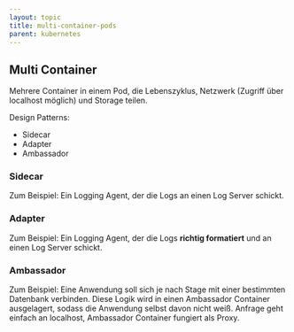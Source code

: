 ```yaml
---
layout: topic
title: multi-container-pods
parent: kubernetes
---
```


## Multi Container

Mehrere Container in einem Pod, die Lebenszyklus, Netzwerk (Zugriff über localhost möglich) und Storage teilen.

Design Patterns:
- Sidecar
- Adapter
- Ambassador

### Sidecar

Zum Beispiel: 
Ein Logging Agent, der die Logs an einen Log Server schickt.

### Adapter

Zum Beispiel: 
Ein Logging Agent, der die Logs **richtig formatiert** und an einen Log Server schickt.

### Ambassador

Zum Beispiel:
Eine Anwendung soll sich je nach Stage mit einer bestimmten Datenbank verbinden. 
Diese Logik wird in einen Ambassador Container ausgelagert, sodass die Anwendung selbst davon nicht weiß.
Anfrage geht einfach an localhost, Ambassador Container fungiert als Proxy.
